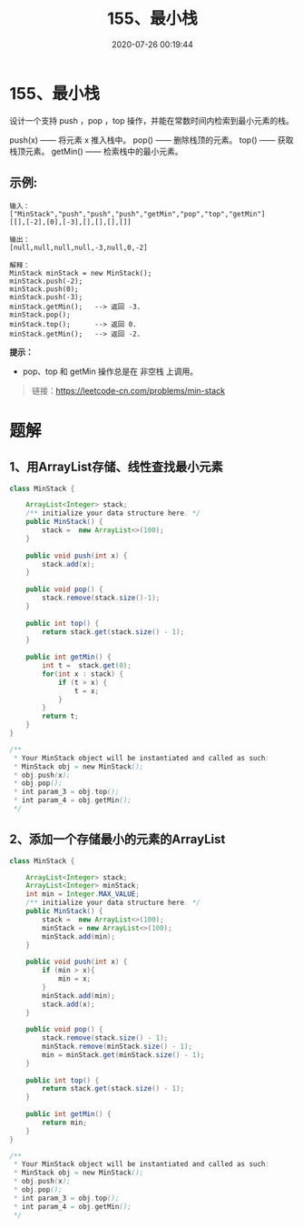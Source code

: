 ﻿---
title: 155、最小栈
categories:
- leetcode
tags:
  - null
date: 2020-07-26 00:19:44
---

# 155、最小栈
设计一个支持 push ，pop ，top 操作，并能在常数时间内检索到最小元素的栈。

push(x) —— 将元素 x 推入栈中。
pop() —— 删除栈顶的元素。
top() —— 获取栈顶元素。
getMin() —— 检索栈中的最小元素。
 

## 示例:
```
输入：
["MinStack","push","push","push","getMin","pop","top","getMin"]
[[],[-2],[0],[-3],[],[],[],[]]

输出：
[null,null,null,null,-3,null,0,-2]

解释：
MinStack minStack = new MinStack();
minStack.push(-2);
minStack.push(0);
minStack.push(-3);
minStack.getMin();   --> 返回 -3.
minStack.pop();
minStack.top();      --> 返回 0.
minStack.getMin();   --> 返回 -2.
```

**提示：**

- pop、top 和 getMin 操作总是在 非空栈 上调用。


> 链接：https://leetcode-cn.com/problems/min-stack

# 题解

## 1、用ArrayList存储、线性查找最小元素
```java
class MinStack {

    ArrayList<Integer> stack;
    /** initialize your data structure here. */
    public MinStack() {
        stack =  new ArrayList<>(100);
    }
    
    public void push(int x) {
        stack.add(x);
    }
    
    public void pop() {
        stack.remove(stack.size()-1);
    }
    
    public int top() {
        return stack.get(stack.size() - 1);
    }
    
    public int getMin() {
        int t =  stack.get(0);
        for(int x : stack) {
            if (t > x) {
                t = x;
            }
        }
        return t;
    }
}

/**
 * Your MinStack object will be instantiated and called as such:
 * MinStack obj = new MinStack();
 * obj.push(x);
 * obj.pop();
 * int param_3 = obj.top();
 * int param_4 = obj.getMin();
 */
```

## 2、添加一个存储最小的元素的ArrayList
```java
class MinStack {

    ArrayList<Integer> stack;
    ArrayList<Integer> minStack;
    int min = Integer.MAX_VALUE;
    /** initialize your data structure here. */
    public MinStack() {
        stack =  new ArrayList<>(100);
        minStack = new ArrayList<>(100);
        minStack.add(min);
    }
    
    public void push(int x) {
        if (min > x){
            min = x;
        }
        minStack.add(min);
        stack.add(x);
    }
    
    public void pop() {
        stack.remove(stack.size() - 1);
        minStack.remove(minStack.size() - 1);
        min = minStack.get(minStack.size() - 1);
    }
    
    public int top() {
        return stack.get(stack.size() - 1);
    }
    
    public int getMin() {
        return min;
    }
}

/**
 * Your MinStack object will be instantiated and called as such:
 * MinStack obj = new MinStack();
 * obj.push(x);
 * obj.pop();
 * int param_3 = obj.top();
 * int param_4 = obj.getMin();
 */
```